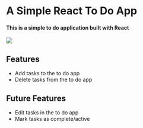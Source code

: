 # A Simple React To Do App

#### This is a simple to do application built with React

<img src="https://user-images.githubusercontent.com/63863253/228859109-95bf6075-45bd-4ef2-bb03-6c9150931408.png">

## Features
<ul>
  <li>Add tasks to the to do app</li>
  <li>Delete tasks from the to do app</li>
</ul>

## Future Features
<ul>
  <li>Edit tasks in the to do app</li>
  <li>Mark tasks as complete/active</li>
</ul>
